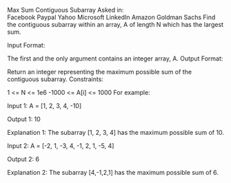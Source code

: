 Max Sum Contiguous Subarray
Asked in:  
Facebook
Paypal
Yahoo
Microsoft
LinkedIn
Amazon
Goldman Sachs
Find the contiguous subarray within an array, A of length N which has the largest sum.

Input Format:

The first and the only argument contains an integer array, A.
Output Format:

Return an integer representing the maximum possible sum of the contiguous subarray.
Constraints:

1 <= N <= 1e6
-1000 <= A[i] <= 1000
For example:

Input 1:
    A = [1, 2, 3, 4, -10]

Output 1:
    10

Explanation 1:
    The subarray [1, 2, 3, 4] has the maximum possible sum of 10.

Input 2:
    A = [-2, 1, -3, 4, -1, 2, 1, -5, 4]

Output 2:
    6

Explanation 2:
    The subarray [4,-1,2,1] has the maximum possible sum of 6.
